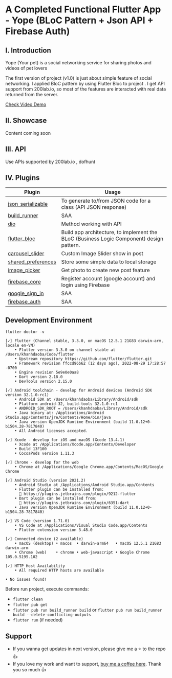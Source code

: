 # A Completed Functional Flutter App - Yope (BLoC Pattern + Json API + Firebase Auth)

<!-- banner hear -->
<!-- ![Banner](https://raw.githubusercontent.com/KhoaSuperman/findseat/apply_bloc/sample_data/github_screenshots/YoutubeBanner_v2_medium.png) -->

## I. Introduction

Yope (Your pet) is a social networking service for sharing photos and videos of pet lovers

The first version of project (v1.0) is just about simple feature of social networking. I applied BloC pattern by using Flutter Bloc to project . I get API support from 200lab.io, so most of the features are interacted with real data returned from the server.

[Check Video Demo](https://youtu.be/cxUiyI4h2Ug)

## II. Showcase

Content coming soon

## III. API

Use APIs supported by 200lab.io , dofhunt

## IV. Plugins

| Plugin | Usage|
| ------------------------------------------------------------------------ | ---------------------------------------------------------------------------------------- |
| [json_serializable](https://pub.dev/packages/json_serializable)          | To generate to/from JSON code for a class (API JSON response)                            | [json_annotation](https://pub.dev/packages/json_annotation#-readme-tab-) | Same as above (SAA) |
| [build_runner](http://build_runner)                                      | SAA                                                                                      |
| [dio](https://pub.dev/packages/dio)                                      | Method working with API                                                                  |
| [flutter_bloc](https://pub.dev/packages/flutter_bloc)                    | Build app architecture, to implement the BLoC (Business Logic Component) design pattern. |
| [carousel_slider](https://pub.dev/packages/carousel_slider#-readme-tab-) | Custom Image Slider show in post                                                         |
| [shared_preferences](https://pub.dev/packages/shared_preferences)        | Store some simple data to local storage                                                  |
| [image_picker](https://pub.dev/packages/image_picker)                    | Get photo to create new post feature                                                     |
| [firebase_core](https://pub.dev/packages/firebase_core)                  | Register account (google account) and login using Firebase                               |
| [google_sign_in](https://pub.dev/packages/google_sign_in)                | SAA                                                                                      |
| [firebase_auth](https://pub.dev/packages/firebase_auth)                  | SAA                                                                                      |

## Development Environment

`flutter doctor -v`

```
[✓] Flutter (Channel stable, 3.3.0, on macOS 12.5.1 21G83 darwin-arm, locale en-VN)
    • Flutter version 3.3.0 on channel stable at /Users/khanhdaoba/Code/flutter
    • Upstream repository https://github.com/flutter/flutter.git
    • Framework revision ffccd96b62 (12 days ago), 2022-08-29 17:28:57 -0700
    • Engine revision 5e9e0e0aa8
    • Dart version 2.18.0
    • DevTools version 2.15.0

[✓] Android toolchain - develop for Android devices (Android SDK version 32.1.0-rc1)
    • Android SDK at /Users/khanhdaoba/Library/Android/sdk
    • Platform android-32, build-tools 32.1.0-rc1
    • ANDROID_SDK_ROOT = /Users/khanhdaoba/Library/Android/sdk
    • Java binary at: /Applications/Android Studio.app/Contents/jre/Contents/Home/bin/java
    • Java version OpenJDK Runtime Environment (build 11.0.12+0-b1504.28-7817840)
    • All Android licenses accepted.

[✓] Xcode - develop for iOS and macOS (Xcode 13.4.1)
    • Xcode at /Applications/Xcode.app/Contents/Developer
    • Build 13F100
    • CocoaPods version 1.11.3

[✓] Chrome - develop for the web
    • Chrome at /Applications/Google Chrome.app/Contents/MacOS/Google Chrome

[✓] Android Studio (version 2021.2)
    • Android Studio at /Applications/Android Studio.app/Contents
    • Flutter plugin can be installed from:
      🔨 https://plugins.jetbrains.com/plugin/9212-flutter
    • Dart plugin can be installed from:
      🔨 https://plugins.jetbrains.com/plugin/6351-dart
    • Java version OpenJDK Runtime Environment (build 11.0.12+0-b1504.28-7817840)

[✓] VS Code (version 1.71.0)
    • VS Code at /Applications/Visual Studio Code.app/Contents
    • Flutter extension version 3.48.0

[✓] Connected device (2 available)
    • macOS (desktop) • macos  • darwin-arm64   • macOS 12.5.1 21G83 darwin-arm
    • Chrome (web)    • chrome • web-javascript • Google Chrome 105.0.5195.102

[✓] HTTP Host Availability
    • All required HTTP hosts are available

• No issues found!

```

Before run project, execute commands:

- `flutter clean`
- `flutter pub get`
- `flutter pub run build_runner build` or `flutter pub run build_runner build --delete-conflicting-outputs`
- `flutter run` (if needed)

## Support

- If you wanna get updates in next version, please give me a ⭐ to the repo 👍
- If you love my work and want to support, [buy me a coffee here](https://www.facebook.com/daokhanh1102/). Thank you so much 👍
